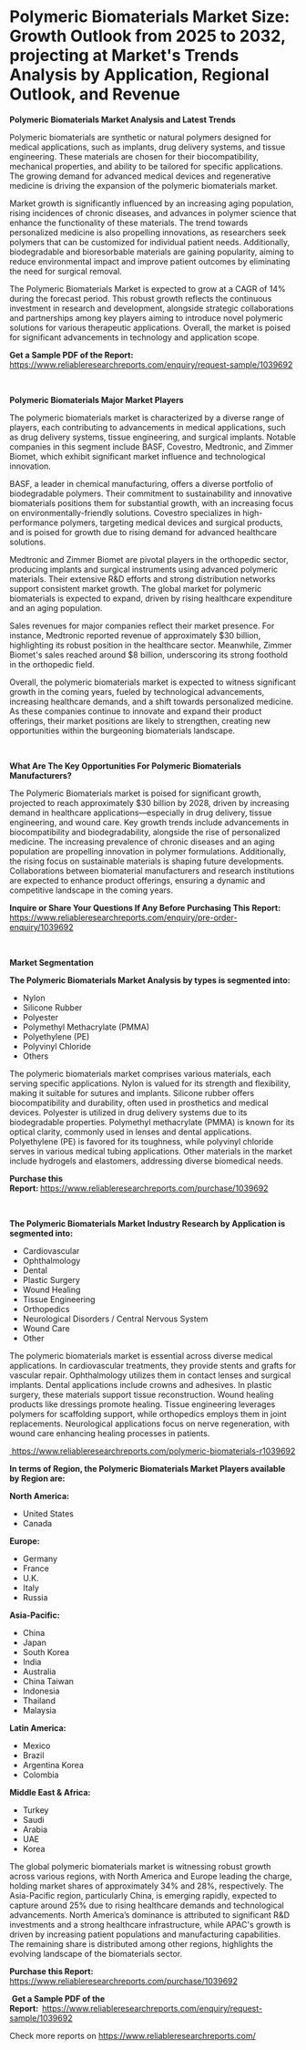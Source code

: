 <p><h1>Polymeric Biomaterials Market Size: Growth Outlook from 2025 to 2032, projecting at Market's Trends Analysis by Application, Regional Outlook, and Revenue</h1></p><p><strong>Polymeric Biomaterials Market Analysis and Latest Trends</strong></p>
<p><p>Polymeric biomaterials are synthetic or natural polymers designed for medical applications, such as implants, drug delivery systems, and tissue engineering. These materials are chosen for their biocompatibility, mechanical properties, and ability to be tailored for specific applications. The growing demand for advanced medical devices and regenerative medicine is driving the expansion of the polymeric biomaterials market.</p><p>Market growth is significantly influenced by an increasing aging population, rising incidences of chronic diseases, and advances in polymer science that enhance the functionality of these materials. The trend towards personalized medicine is also propelling innovations, as researchers seek polymers that can be customized for individual patient needs. Additionally, biodegradable and bioresorbable materials are gaining popularity, aiming to reduce environmental impact and improve patient outcomes by eliminating the need for surgical removal.</p><p>The Polymeric Biomaterials Market is expected to grow at a CAGR of 14% during the forecast period. This robust growth reflects the continuous investment in research and development, alongside strategic collaborations and partnerships among key players aiming to introduce novel polymeric solutions for various therapeutic applications. Overall, the market is poised for significant advancements in technology and application scope.</p></p>
<p><strong>Get a Sample PDF of the Report:&nbsp;</strong> <a href="https://www.reliableresearchreports.com/enquiry/request-sample/1039692?utm_campaign=3275&utm_medium=2&utm_source=Github&utm_content=ia&utm_term=31032025&utm_id=polymeric-biomaterials">https://www.reliableresearchreports.com/enquiry/request-sample/1039692</a></p>
<p>&nbsp;</p>
<p><strong>Polymeric Biomaterials Major Market Players</strong></p>
<p><p>The polymeric biomaterials market is characterized by a diverse range of players, each contributing to advancements in medical applications, such as drug delivery systems, tissue engineering, and surgical implants. Notable companies in this segment include BASF, Covestro, Medtronic, and Zimmer Biomet, which exhibit significant market influence and technological innovation.</p><p>BASF, a leader in chemical manufacturing, offers a diverse portfolio of biodegradable polymers. Their commitment to sustainability and innovative biomaterials positions them for substantial growth, with an increasing focus on environmentally-friendly solutions. Covestro specializes in high-performance polymers, targeting medical devices and surgical products, and is poised for growth due to rising demand for advanced healthcare solutions.</p><p>Medtronic and Zimmer Biomet are pivotal players in the orthopedic sector, producing implants and surgical instruments using advanced polymeric materials. Their extensive R&D efforts and strong distribution networks support consistent market growth. The global market for polymeric biomaterials is expected to expand, driven by rising healthcare expenditure and an aging population.</p><p>Sales revenues for major companies reflect their market presence. For instance, Medtronic reported revenue of approximately $30 billion, highlighting its robust position in the healthcare sector. Meanwhile, Zimmer Biomet's sales reached around $8 billion, underscoring its strong foothold in the orthopedic field. </p><p>Overall, the polymeric biomaterials market is expected to witness significant growth in the coming years, fueled by technological advancements, increasing healthcare demands, and a shift towards personalized medicine. As these companies continue to innovate and expand their product offerings, their market positions are likely to strengthen, creating new opportunities within the burgeoning biomaterials landscape.</p></p>
<p>&nbsp;</p>
<p><strong>What Are The Key Opportunities For Polymeric Biomaterials Manufacturers?</strong></p>
<p><p>The Polymeric Biomaterials market is poised for significant growth, projected to reach approximately $30 billion by 2028, driven by increasing demand in healthcare applications—especially in drug delivery, tissue engineering, and wound care. Key growth trends include advancements in biocompatibility and biodegradability, alongside the rise of personalized medicine. The increasing prevalence of chronic diseases and an aging population are propelling innovation in polymer formulations. Additionally, the rising focus on sustainable materials is shaping future developments. Collaborations between biomaterial manufacturers and research institutions are expected to enhance product offerings, ensuring a dynamic and competitive landscape in the coming years.</p></p>
<p><strong>Inquire or Share Your Questions If Any Before Purchasing This Report:</strong> <a href="https://www.reliableresearchreports.com/enquiry/pre-order-enquiry/1039692?utm_campaign=3275&utm_medium=2&utm_source=Github&utm_content=ia&utm_term=31032025&utm_id=polymeric-biomaterials">https://www.reliableresearchreports.com/enquiry/pre-order-enquiry/1039692</a></p>
<p>&nbsp;</p>
<p><strong>Market Segmentation</strong></p>
<p><strong>The Polymeric Biomaterials Market Analysis by types is segmented into:</strong></p>
<p><ul><li>Nylon</li><li>Silicone Rubber</li><li>Polyester</li><li>Polymethyl Methacrylate (PMMA)</li><li>Polyethylene (PE)</li><li>Polyvinyl Chloride</li><li>Others</li></ul></p>
<p><p>The polymeric biomaterials market comprises various materials, each serving specific applications. Nylon is valued for its strength and flexibility, making it suitable for sutures and implants. Silicone rubber offers biocompatibility and durability, often used in prosthetics and medical devices. Polyester is utilized in drug delivery systems due to its biodegradable properties. Polymethyl methacrylate (PMMA) is known for its optical clarity, commonly used in lenses and dental applications. Polyethylene (PE) is favored for its toughness, while polyvinyl chloride serves in various medical tubing applications. Other materials in the market include hydrogels and elastomers, addressing diverse biomedical needs.</p></p>
<p><strong>Purchase this Report:&nbsp;</strong><a href="https://www.reliableresearchreports.com/purchase/1039692?utm_campaign=3275&utm_medium=2&utm_source=Github&utm_content=ia&utm_term=31032025&utm_id=polymeric-biomaterials">https://www.reliableresearchreports.com/purchase/1039692</a></p>
<p>&nbsp;</p>
<p><strong>The Polymeric Biomaterials Market Industry Research by Application is segmented into:</strong></p>
<p><ul><li>Cardiovascular</li><li>Ophthalmology</li><li>Dental</li><li>Plastic Surgery</li><li>Wound Healing</li><li>Tissue Engineering</li><li>Orthopedics</li><li>Neurological Disorders / Central Nervous System</li><li>Wound Care</li><li>Other</li></ul></p>
<p><p>The polymeric biomaterials market is essential across diverse medical applications. In cardiovascular treatments, they provide stents and grafts for vascular repair. Ophthalmology utilizes them in contact lenses and surgical implants. Dental applications include crowns and adhesives. In plastic surgery, these materials support tissue reconstruction. Wound healing products like dressings promote healing. Tissue engineering leverages polymers for scaffolding support, while orthopedics employs them in joint replacements. Neurological applications focus on nerve regeneration, with wound care enhancing healing processes in patients.</p></p>
<p><a href="https://www.reliableresearchreports.com/polymeric-biomaterials-r1039692?utm_campaign=3275&utm_medium=2&utm_source=Github&utm_content=ia&utm_term=31032025&utm_id=polymeric-biomaterials">&nbsp;https://www.reliableresearchreports.com/polymeric-biomaterials-r1039692</a></p>
<p><strong>In terms of Region, the Polymeric Biomaterials Market Players available by Region are:</strong></p>
<p>
    <p> <strong> North America: </strong>
        <ul>
            <li>United States</li>
            <li>Canada</li>
        </ul>
        </p> 
    <p> <strong> Europe: </strong>
        <ul>
            <li>Germany</li>
            <li>France</li>
            <li>U.K.</li>
            <li>Italy</li>
            <li>Russia</li>
        </ul>
        </p> 
    <p> <strong> Asia-Pacific: </strong>
        <ul>
            <li>China</li>
            <li>Japan</li>
            <li>South Korea</li>
            <li>India</li>
            <li>Australia</li>
            <li>China Taiwan</li>
            <li>Indonesia</li>
            <li>Thailand</li>
            <li>Malaysia</li>
        </ul>
        </p> 
    <p> <strong> Latin America: </strong>
        <ul>
            <li>Mexico</li>
            <li>Brazil</li>
            <li>Argentina Korea</li>
            <li>Colombia</li>
        </ul>
        </p> 
    <p> <strong> Middle East & Africa: </strong>
        <ul>
            <li>Turkey</li>
            <li>Saudi</li>
            <li>Arabia</li>
            <li>UAE</li>
            <li>Korea</li>
        </ul>
    </p>
    </p>
<p><p>The global polymeric biomaterials market is witnessing robust growth across various regions, with North America and Europe leading the charge, holding market shares of approximately 34% and 28%, respectively. The Asia-Pacific region, particularly China, is emerging rapidly, expected to capture around 25% due to rising healthcare demands and technological advancements. North America’s dominance is attributed to significant R&D investments and a strong healthcare infrastructure, while APAC's growth is driven by increasing patient populations and manufacturing capabilities. The remaining share is distributed among other regions, highlights the evolving landscape of the biomaterials sector.</p></p>
<p><strong>Purchase this Report: </strong><a href="https://www.reliableresearchreports.com/purchase/1039692?utm_campaign=3275&utm_medium=2&utm_source=Github&utm_content=ia&utm_term=31032025&utm_id=polymeric-biomaterials">https://www.reliableresearchreports.com/purchase/1039692</a></p>
<p>&nbsp;<strong>Get a Sample PDF of the Report:&nbsp;&nbsp;</strong><a href="https://www.reliableresearchreports.com/enquiry/request-sample/1039692?utm_campaign=3275&utm_medium=2&utm_source=Github&utm_content=ia&utm_term=31032025&utm_id=polymeric-biomaterials">https://www.reliableresearchreports.com/enquiry/request-sample/1039692</a></p>
<p><strong></strong></p>
<p>Check more reports on <a href="https://www.reliableresearchreports.com/?utm_campaign=3275&utm_medium=2&utm_source=Github&utm_content=ia&utm_term=31032025&utm_id=polymeric-biomaterials">https://www.reliableresearchreports.com/</a></p>